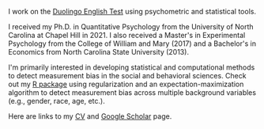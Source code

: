 I work on the [Duolingo English Test](https://englishtest.duolingo.com/) using psychometric and statistical tools.

I received my Ph.D. in Quantitative Psychology from the University of North Carolina at Chapel Hill in 2021. I also received a Master's in Experimental Psychology from the College of William and Mary (2017) and a Bachelor's in Economics from North Carolina State University (2013).

I'm primarily interested in developing statistical and computational methods to detect measurement bias in the social and behavioral sciences. Check out my [R package](https://cran.r-project.org/package=regDIF) using regularization and an expectation-maximization algorithm to detect measurement bias across multiple background variables (e.g., gender, race, age, etc.).

Here are links to my [CV](https://github.com/wbelzak/wbelzak/blob/master/static/BelzakCV_Aug2021.pdf) and [Google Scholar](https://scholar.google.com/citations?hl=en&user=Lt-RGPwAAAAJ) page.

